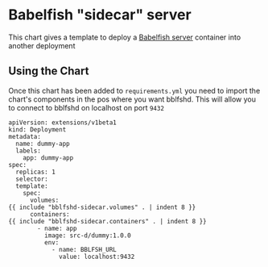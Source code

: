 # Babelfish "sidecar" server

This chart gives a template to deploy a [Babelfish server](https://doc.bblf.sh/) container into another deployment

## Using the Chart

Once this chart has been added to `requirements.yml` you need to import the chart's components in the pos where you want bblfshd.
This will allow you to connect to bblfshd on localhost on port `9432`

```
apiVersion: extensions/v1beta1
kind: Deployment
metadata:
  name: dummy-app
  labels:
    app: dummy-app
spec:
  replicas: 1
  selector:
  template:
    spec:
      volumes:
{{ include "bblfshd-sidecar.volumes" . | indent 8 }}
      containers:
{{ include "bblfshd-sidecar.containers" . | indent 8 }}
        - name: app
          image: src-d/dummy:1.0.0
          env:
            - name: BBLFSH_URL
              value: localhost:9432
```
